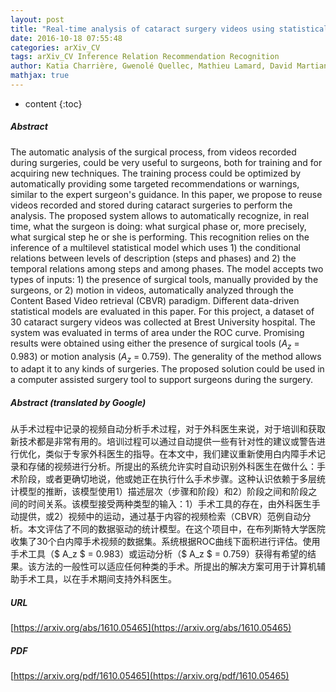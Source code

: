 ```yaml
---
layout: post
title: "Real-time analysis of cataract surgery videos using statistical models"
date: 2016-10-18 07:55:48
categories: arXiv_CV
tags: arXiv_CV Inference Relation Recommendation Recognition
author: Katia Charrière, Gwenolé Quellec, Mathieu Lamard, David Martiano, Guy Cazuguel, Gouenou Coatrieux, Béatrice Cochener
mathjax: true
---
```


* content
{:toc}

##### Abstract
The automatic analysis of the surgical process, from videos recorded during surgeries, could be very useful to surgeons, both for training and for acquiring new techniques. The training process could be optimized by automatically providing some targeted recommendations or warnings, similar to the expert surgeon's guidance. In this paper, we propose to reuse videos recorded and stored during cataract surgeries to perform the analysis. The proposed system allows to automatically recognize, in real time, what the surgeon is doing: what surgical phase or, more precisely, what surgical step he or she is performing. This recognition relies on the inference of a multilevel statistical model which uses 1) the conditional relations between levels of description (steps and phases) and 2) the temporal relations among steps and among phases. The model accepts two types of inputs: 1) the presence of surgical tools, manually provided by the surgeons, or 2) motion in videos, automatically analyzed through the Content Based Video retrieval (CBVR) paradigm. Different data-driven statistical models are evaluated in this paper. For this project, a dataset of 30 cataract surgery videos was collected at Brest University hospital. The system was evaluated in terms of area under the ROC curve. Promising results were obtained using either the presence of surgical tools ($A_z$ = 0.983) or motion analysis ($A_z$ = 0.759). The generality of the method allows to adapt it to any kinds of surgeries. The proposed solution could be used in a computer assisted surgery tool to support surgeons during the surgery.

##### Abstract (translated by Google)
从手术过程中记录的视频自动分析手术过程，对于外科医生来说，对于培训和获取新技术都是非常有用的。培训过程可以通过自动提供一些有针对性的建议或警告进行优化，类似于专家外科医生的指导。在本文中，我们建议重新使用白内障手术记录和存储的视频进行分析。所提出的系统允许实时自动识别外科医生在做什么：手术阶段，或者更确切地说，他或她正在执行什么手术步骤。这种认识依赖于多层统计模型的推断，该模型使用1）描述层次（步骤和阶段）和2）阶段之间和阶段之间的时间关系。该模型接受两种类型的输入：1）手术工具的存在，由外科医生手动提供，或2）视频中的运动，通过基于内容的视频检索（CBVR）范例自动分析。本文评估了不同的数据驱动的统计模型。在这个项目中，在布列斯特大学医院收集了30个白内障手术视频的数据集。系统根据ROC曲线下面积进行评估。使用手术工具（$ A_z $ = 0.983）或运动分析（$ A_z $ = 0.759）获得有希望的结果。该方法的一般性可以适应任何种类的手术。所提出的解决方案可用于计算机辅助手术工具，以在手术期间支持外科医生。

##### URL
[https://arxiv.org/abs/1610.05465](https://arxiv.org/abs/1610.05465)

##### PDF
[https://arxiv.org/pdf/1610.05465](https://arxiv.org/pdf/1610.05465)

